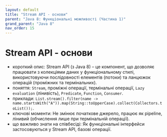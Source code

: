 ```yaml
---
layout: default
title: "Stream API - основи"
parent: "Java 8: Функціональні можливості (Частина 1)"
grand_parent: "Java 8"
nav_order: 15
---
```


# Stream API - основи

*   короткий опис: Stream API (з Java 8) – це компонент, що дозволяє працювати з колекціями даних у функціональному стилі, використовуючи послідовності елементів (потоки) та ланцюжок операцій (проміжних та термінальних).
*   поняття: `Stream`, проміжні операції, термінальні операції, `Lazy evaluation` (лінивість), `Predicate`, `Function`, `Consumer`.
*   приклади: `List.stream().filter(name -> name.startsWith("A")).map(String::toUpperCase).collect(Collectors.toList());`.
*   ключові моменти: Не змінює початкове джерело, працює як pipeline, лінивий (обчислення лише при термінальній операції).
*   що важливо знати на співбесіді: Як функціональні інтерфейси застосовуються у Stream API, базові операції.
